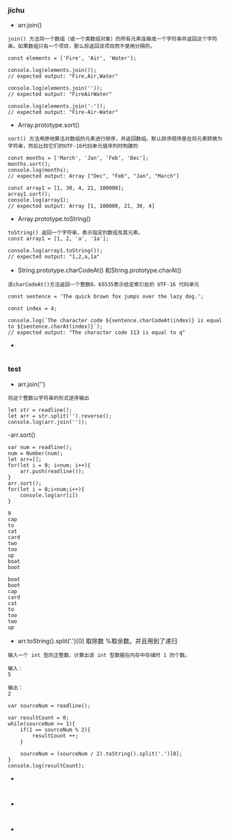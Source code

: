 

### jichu

- arr.join()

```
join() 方法将一个数组（或一个类数组对象）的所有元素连接成一个字符串并返回这个字符串。如果数组只有一个项目，那么将返回该项目而不使用分隔符。

const elements = ['Fire', 'Air', 'Water'];

console.log(elements.join());
// expected output: "Fire,Air,Water"

console.log(elements.join(''));
// expected output: "FireAirWater"

console.log(elements.join('-'));
// expected output: "Fire-Air-Water"
```
- Array.prototype.sort()

```
sort() 方法用原地算法对数组的元素进行排序，并返回数组。默认排序顺序是在将元素转换为字符串，然后比较它们的UTF-16代码单元值序列时构建的

const months = ['March', 'Jan', 'Feb', 'Dec'];
months.sort();
console.log(months);
// expected output: Array ["Dec", "Feb", "Jan", "March"]

const array1 = [1, 30, 4, 21, 100000];
array1.sort();
console.log(array1);
// expected output: Array [1, 100000, 21, 30, 4]
```
- Array.prototype.toString()

```
toString() 返回一个字符串，表示指定的数组及其元素。
const array1 = [1, 2, 'a', '1a'];

console.log(array1.toString());
// expected output: "1,2,a,1a"
```
- String.prototype.charCodeAt() 和String.prototype.charAt()

```
该charCodeAt()方法返回一个整数0，65535表示给定索引处的 UTF-16 代码单元

const sentence = 'The quick brown fox jumps over the lazy dog.';

const index = 4;

console.log(`The character code ${sentence.charCodeAt(index)} is equal to ${sentence.charAt(index)}`);
// expected output: "The character code 113 is equal to q"

```
- 

```

```



### test

- arr.join('')
```
将这个整数以字符串的形式逆序输出

let str = readline();
let arr = str.split('').reverse();
console.log(arr.join(''));
```



-arr.sort()
```
var num = readline();
num = Number(num);
let arr=[];
for(let i = 0; i<num; i++){
    arr.push(readline());
}
arr.sort();
for(let i = 0;i<num;i++){
    console.log(arr[i])
}
```

```
9
cap
to
cat
card
two
too
up
boat
boot

boat
boot
cap
card
cat
to
too
two
up
```

- arr.toString().split('.')[0] 取除数 %取余数。并且用到了递归
```
输入一个 int 型的正整数，计算出该 int 型数据在内存中存储时 1 的个数。

输入：
5

输出：
2
```

```
var sourceNum = readline();

var resultCount = 0;
while(sourceNum >= 1){ 
    if(1 == sourceNum % 2){
        resultCount ++;    
    }

    sourceNum = (sourceNum / 2).toString().split('.')[0]; 
} 
console.log(resultCount);
```

-
```

```

```

```

-
```

```

```

```

-
```

```

```

```




